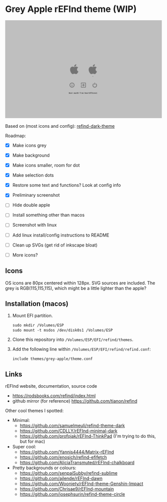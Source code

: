 Grey Apple rEFInd theme (WIP)
=============================


![Screenshot: Press F10. Saved to ESP root.](screenshots/screenshot_001.png)


Based on (most icons and config):
[refind-dark-theme](https://github.com/samuelmeuli/refind-theme-dark)

Roadmap:

* [x] Make icons grey
* [x] Make background
* [x] Make icons smaller, room for dot
* [x] Make selection dots
* [x] Restore some text and functions? Look at config info
* [x] Preliminary screenshot
* [ ] Hide double apple
* [ ] Install something other than macos
* [ ] Screenshot with linux
* [ ] Add linux install/config instructions to README
* [ ] Clean up SVGs (get rid of inkscape bloat)
* [ ] More icons?



Icons
-----

OS icons are 80px centered within 128px. SVG sources are included.
The grey is RGB(115,115,115), which might be a little lighter than
the apple?


Installation (macos)
--------------------

1. Mount EFI partition.
   ```
   sudo mkdir /Volumes/ESP
   sudo mount -t msdos /dev/disk0s1 /Volumes/ESP
   ```

2. Clone this repository into `/Volumes/ESP/EFI/refind/themes`.
    
3. Add the following line within `/Volumes/ESP/EFI/refind/refind.conf`:
   ```
   include themes/grey-apple/theme.conf
   ```

Links
-----

rEFInd website, documentation, source code

* https://rodsbooks.com/refind/index.html
* github mirror (for reference)
  https://github.com/tianon/refind

Other cool themes I spotted:

* Minimal:
  * https://github.com/samuelmeuli/refind-theme-dark
  * https://github.com/CDLLY/rEFInd-minimal-dark
  * https://github.com/profojak/rEFInd-ThinkPad
    (I'm trying to do this, but for mac)
* Super cool:
  * https://github.com/Yannis4444/Matrix-rEFInd
  * https://github.com/enosich/refind-efifetch
  * https://github.com/AliciaTransmuted/rEFInd-chalkboard
* Pretty backgrounds or colours:
  * https://github.com/senpaiSubby/refind-sublime
  * https://github.com/ajlende/rEFInd-dawn
  * https://github.com/Wooniety/rEFInd-theme-Genshin-Impact
  * https://github.com/Chrisae9/rEFInd-mountain
  * https://github.com/josephsurin/refind-theme-circle
